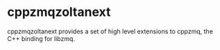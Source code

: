 # cppzmqzoltanext
cppzmqzoltanext provides a set of high level extensions to cppzmq, the C++ binding for libzmq.
